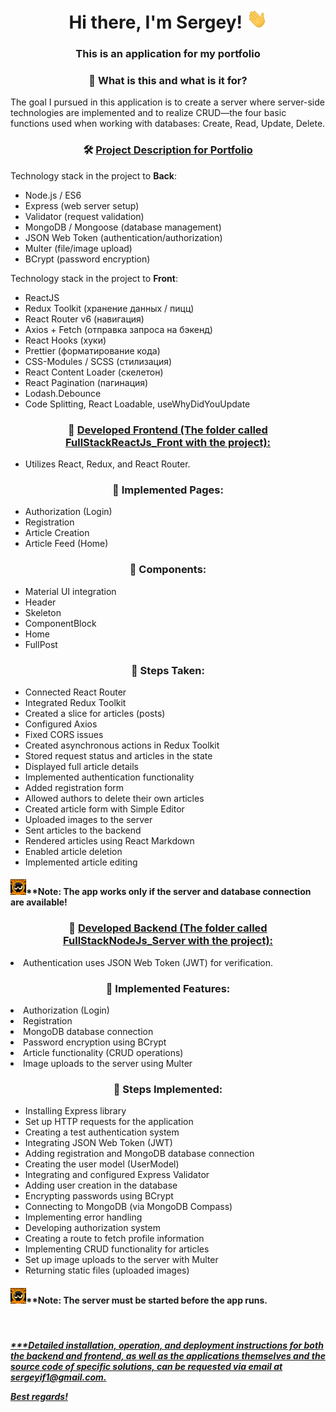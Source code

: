<h1 align="center">Hi there, I'm Sergey!
            <img src="./imges/Hi.gif" height="32" alt="Hi" />
        </h1>
<h3 align="center">This is an application for my portfolio</h3> 
<h3 align="center">👀 What is this and what is it for?</h3>

<p>The goal I pursued in this application is to create a server where server-side technologies are implemented and to realize CRUD—the four basic functions used when working with databases: Create, Read, Update, Delete.</p>
<h3 align="center">🛠 <u>Project Description for Portfolio</u></h3>

<p>Technology stack in the project to <b>Back</b>:</p>
<ul>
<li>Node.js / ES6</li>
<li>Express (web server setup)</li>
<li>Validator (request validation)</li>
<li>MongoDB / Mongoose (database management)</li>
<li>JSON Web Token (authentication/authorization)</li>
<li>Multer (file/image upload)</li>
<li>BCrypt (password encryption)</li>
</ul>

<p>Technology stack in the project to <b>Front</b>:</p>
<ul>
<li>ReactJS</li>
<li>Redux Toolkit (хранение данных / пицц)</li>
<li>React Router v6 (навигация)</li>
<li>Axios + Fetch (отправка запроса на бэкенд)</li>
<li>React Hooks (хуки)</li>
<li>Prettier (форматирование кода)</li>
<li>CSS-Modules / SCSS (стилизация)</li>
<li>React Content Loader (скелетон)</li>
<li>React Pagination (пагинация)</li>
<li>Lodash.Debounce</li>
<li>Code Splitting, React Loadable, useWhyDidYouUpdate</li>
</ul>

<h3 align="center">👀 <u>Developed Frontend (The folder called FullStackReactJs_Front with the project):</u></h3>
<ul>
<li>Utilizes React, Redux, and React Router.</li>
</ul>

<h3 align="center">👀 Implemented Pages:</h3>
<ul>
<li>Authorization (Login)</li>
<li>Registration</li>
<li>Article Creation</li>
<li>Article Feed (Home)</li>
</ul>

<h3 align="center">👀 Components:</h3>
<ul>
<li>Material UI integration</li>
<li>Header</li>
<li>Skeleton</li>
<li>ComponentBlock</li>
<li>Home</li>
<li>FullPost</li>
</ul>

<h3 align="center">👀 Steps Taken:</h3>
<ul>
<li>Connected React Router</li>
<li>Integrated Redux Toolkit</li>
<li>Created a slice for articles (posts)</li>
<li>Configured Axios</li>
<li>Fixed CORS issues</li>
<li>Created asynchronous actions in Redux Toolkit</li>
<li>Stored request status and articles in the state</li>
<li>Displayed full article details</li>
<li>Implemented authentication functionality</li>
<li>Added registration form</li>
<li>Allowed authors to delete their own articles</li>
<li>Created article form with Simple Editor</li>
<li>Uploaded images to the server</li>
<li>Sent articles to the backend</li>
<li>Rendered articles using React Markdown</li>
<li>Enabled article deletion</li>
<li>Implemented article editing</li>
</ul>

<h4><img src="./imges/banner.gif" height="25" alt="Go" />**Note: The app works only if the server and database connection are available!</h4>

<h3 align="center">👀 <u>Developed Backend (The folder called FullStackNodeJs_Server with the project):</u></h3>
<ul></ul>
<li>Authentication uses JSON Web Token (JWT) for verification.</li>
</ul>
<h3 align="center">👀 Implemented Features:</h3>
<ul></ul>
<li>Authorization (Login)</li>
<li>Registration</li>
<li>MongoDB database connection</li>
<li>Password encryption using BCrypt</li>
<li>Article functionality (CRUD operations)</li>
<li>Image uploads to the server using Multer</li>
</ul>

<h3 align="center">👀 Steps Implemented:</h3>
<ul>
<li>Installing Express library</li>
<li>Set up HTTP requests for the application</li>
<li>Creating a test authentication system</li>
<li>Integrating JSON Web Token (JWT)</li>
<li>Adding registration and MongoDB database connection</li>
<li>Creating the user model (UserModel)</li>
<li>Integrating and configured Express Validator</li>
<li>Adding user creation in the database</li>
<li>Encrypting passwords using BCrypt</li>
<li>Connecting to MongoDB (via MongoDB Compass)</li>
<li>Implementing error handling</li>
<li>Developing authorization system</li>
<li>Creating a route to fetch profile information</li>
<li>Implementing CRUD functionality for articles</li>
<li>Set up image uploads to the server with Multer</li>
<li>Returning static files (uploaded images)</li>
</ul>
<h4><img src="./imges/banner.gif" height="25" alt="Go" />**Note: The server must be started before the app runs.</h4>

<br>
<h5 font-family: Arial, Helvetica, sans-serif font-weight: bold><u>
***Detailed installation, operation, and deployment instructions for both the backend and frontend, as well as the applications themselves and the source code of specific solutions, can be requested via email at sergeyif1@gmail.com.

Best regards!
</u></h4>